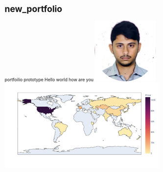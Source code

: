 # new_portfolio
portfoilio prototype
Hello world how are you
![image1](/images/filename.jpg)
![image2](/images/newplot.png)

